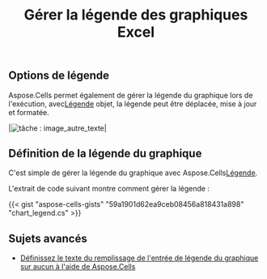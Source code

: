 ﻿---
title: Gérer la légende des graphiques Excel
linktitle: Légende
type: docs
weight: 50
url: /fr/net/chart-legend/
---
## **Options de légende**
 Aspose.Cells permet également de gérer la légende du graphique lors de l'exécution, avec[Légende](https://reference.aspose.com/cells/net/aspose.cells.charts/legend/) objet, la légende peut être déplacée, mise à jour et formatée.

|![tâche : image_autre_texte](chart_legend.png)|

## **Définition de la légende du graphique**
 C'est simple de gérer la légende du graphique avec Aspose.Cells[Légende](https://reference.aspose.com/cells/net/aspose.cells.charts/legend/).

L'extrait de code suivant montre comment gérer la légende :


{{< gist "aspose-cells-gists" "59a1901d62ea9ceb08456a818431a898" "chart_legend.cs" >}}

## **Sujets avancés**
- [Définissez le texte du remplissage de l'entrée de légende du graphique sur aucun à l'aide de Aspose.Cells](/cells/fr/net/set-text-of-chart-legend-entry-fill-to-none-using-aspose-cells/)
